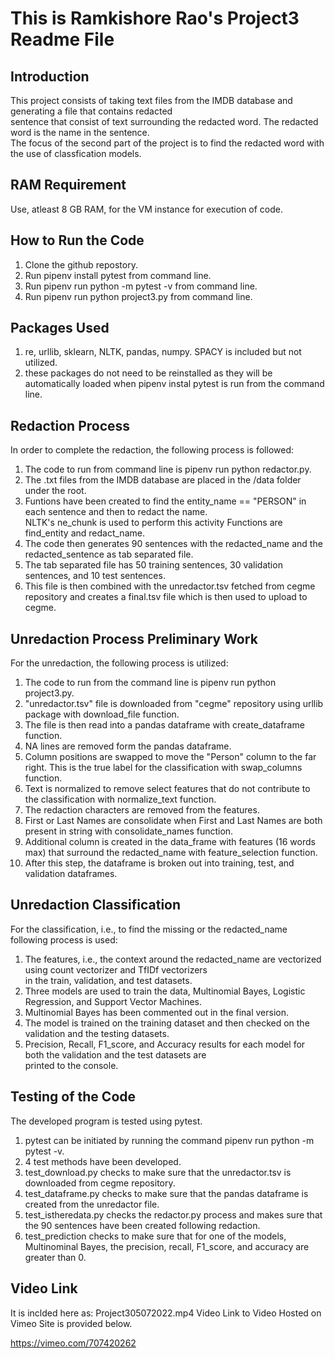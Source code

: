 # This is Ramkishore Rao's Project3 Readme File

## Introduction

This project consists of taking text files from the IMDB database and generating a file that contains redacted <br>
sentence that consist of text surrounding the redacted word.  The redacted word is the name in the sentence. <br>
The focus of the second part of the project is to find the redacted word with the use of classfication models. <br>

## RAM Requirement

Use, atleast 8 GB RAM, for the VM instance for execution of code.<br>

## How to Run the Code

1) Clone the github repostory. <br>
2) Run pipenv install pytest from command line. <br>
3) Run pipenv run python -m pytest -v from command line. <br>
4) Run pipenv run python project3.py from command line.

## Packages Used 

1) re, urllib, sklearn, NLTK, pandas, numpy. SPACY is included but not utilized. <br>
2) these packages do not need to be reinstalled as they will be automatically loaded when pipenv instal pytest is run from the command line.

## Redaction Process

In order to complete the redaction, the following process is followed: <br>
    
1) The code to run from command line is pipenv run python redactor.py. <br> 
2) The .txt files from the IMDB database are placed in the /data folder under the root. <br>
3) Funtions have been created to find the entity_name == "PERSON" in each sentence and then to redact the name. <br>
   NLTK's ne_chunk is used to perform this activity Functions are find_entity and redact_name. <br>
4) The code then generates 90 sentences with the redacted_name and the redacted_sentence as tab separated file. <br>
5) The tab separated file has 50 training sentences, 30 validation sentences, and 10 test sentences. <br>
6) This file is then combined with the unredactor.tsv fetched from cegme repository and creates a final.tsv file which is then used to upload to cegme.<br>

## Unredaction Process Preliminary Work

For the unredaction, the following process is utilized: <br>
1) The code to run from the command line is pipenv run python project3.py. <br>
2) "unredactor.tsv" file is downloaded from "cegme" repository using urllib package with download_file function. <br>
3) The file is then read into a pandas dataframe with create_dataframe function. <br>
4) NA lines are removed form the pandas dataframe. <br>
5) Column positions are swapped to move the "Person" column to the far right. This is the true label for the classification with swap_columns function.<br>
6) Text is normalized to remove select features that do not contribute to the classification with normalize_text function. <br>
7) The redaction characters are removed from the features. <br>
8) First or Last Names are consolidate when First and Last Names are both present in string with consolidate_names function. <br>
9) Additional column is created in the data_frame with features (16 words max) that surround the redacted_name with feature_selection function. <br>
10) After this step, the dataframe is broken out into training, test, and validation dataframes. <br>

## Unredaction Classification

For the classification, i.e., to find the missing or the redacted_name following process is used:

1) The features, i.e., the context around the redacted_name are vectorized using count vectorizer and TfIDf vectorizers<br>
in the train, validation, and test datasets. <br>
2) Three models are used to train the data, Multinomial Bayes, Logistic Regression, and Support Vector Machines.<br>
3) Multinomial Bayes has been commented out in the final version. <br>
4) The model is trained on the training dataset and then checked on the validation and the testing datasets. <br>
5) Precision, Recall, F1_score, and Accuracy results for each model for both the validation and the test datasets are <br>
printed to the console. <br>



## Testing of the Code

The developed program is tested using pytest. <br>

1) pytest can be initiated by running the command pipenv run python -m pytest -v. <br>
2) 4 test methods have been developed. <br>
3) test_download.py checks to make sure that the unredactor.tsv is downloaded from cegme repository. <br>
4) test_dataframe.py checks to make sure that the pandas dataframe is created from the unredactor file. <br>
5) test_istheredata.py checks the redactor.py process and makes sure that the 90 sentences have been created following redaction. <br>
6) test_prediction checks to make sure that for one of the models, Multinominal Bayes, the precision, recall, F1_score, and accuracy are greater than 0. <br>

## Video Link

It is inclded here as: Project305072022.mp4
Video Link to Video Hosted on Vimeo Site is provided below.

https://vimeo.com/707420262
